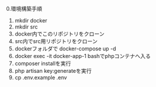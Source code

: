 0.環境構築手順
1. mkdir docker
2. mkdir src
3. docker内でこのリポジトリをクローン
4. src内でsrc用リポジトリをクローン
5. dockerフォルダで docker-compose up -d
6. docker exec -it docker-app-1 bashでphpコンテナへ入る
7. composer installを実行
8. php artisan key:generateを実行
9. cp .env.example .env
